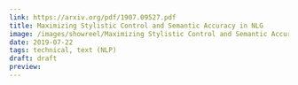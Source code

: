 ```yaml
---
link: https://arxiv.org/pdf/1907.09527.pdf
title: Maximizing Stylistic Control and Semantic Accuracy in NLG
image: /images/showreel/Maximizing Stylistic Control and Semantic Accuracy in NLG.jpg
date: 2019-07-22
tags: technical, text (NLP)
draft: draft
preview:
---
```



